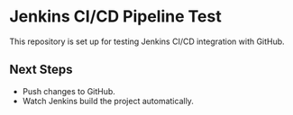 
# Jenkins CI/CD Pipeline Test

This repository is set up for testing Jenkins CI/CD integration with GitHub.

## Next Steps

- Push changes to GitHub.
- Watch Jenkins build the project automatically.
